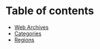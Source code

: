 # Table of contents

* [Web Archives](README.md)
* [Categories](categories.md)
* [Regions](regions.md)